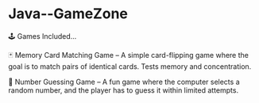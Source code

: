# Java--GameZone

🕹️ Games Included...

🃏 Memory Card Matching Game – A simple card-flipping game where the goal is to match pairs of identical cards. Tests memory and concentration.

🔢 Number Guessing Game – A fun game where the computer selects a random number, and the player has to guess it within limited attempts.
